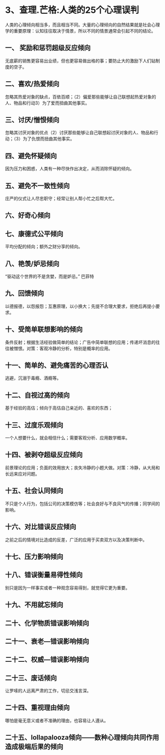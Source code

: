 # 3、查理.芒格:人类的25个心理误判

人类的心理倾向相当多，而且相当不同。大量的心理倾向的自然结果就是社会心理学的重要原理：认知往往取决于情景，所以不同的情景通常会引起不同的结论。

## 一、  奖励和惩罚超级反应倾向
无底薪的销售更容易出业绩，但也更容易做出格的事；要防止大的激励下人们钻制度的空子。

## 二、喜欢/热爱倾向

忽略其热爱对象的缺点，百依百顺；（2）偏爱那些能够让自己联想起热爱对象的人、物品和行动3）为了爱而扭曲其他事实。

## 三、讨厌/憎恨倾向

忽略其讨厌对象的优点（2）讨厌那些能够让自己联想起讨厌对象的人、物品和行动；（3）为了仇恨而扭曲其他事实。

## 四、避免怀疑倾向

因为压力和困惑，人类有一种尽快作出决定，从而消除怀疑的倾向。

## 五、避免不一致性倾向

庄严的仪式让人尽忠职守；经常让别人帮小忙之后帮大忙。

## 六、好奇心倾向

## 七、康德式公平倾向

平均分配的倾向；额外之财分享的倾向。

## 八、艳羡/妒忌倾向

“驱动这个世界的不是贪婪，而是妒忌。” 巴菲特

## 九、回馈倾向

以德报德，以怨报怨；互惠原理，以小换大；先提不合理大要求，拒绝后再提小要求。

## 十、受简单联想影响的倾向

条件反射；根据生活经验做简单的结论；广告中简单联想的应用；传递坏消息的往往被憎恨。对策：客观冷静的分析，特别是概率的应用。

## 十一、简单的、避免痛苦的心理否认

逃避，沉溺于毒瘾、酒瘾等。

## 十二、自视过高的倾向

基于经验的高估；倾向于高估自己亲近的、喜欢的东西；

## 十三、过度乐观倾向

一个人想要什么，就会相信什么；需要客观分析、应用数学概率。

## 十四、被剥夺超级反应倾向

前景理论的应用；负面的效用放大；丧失冷静的小题大做。对策：冷静，从大局和长远来应对问题。

##  十五、社会认同倾向

不只是个人行为，包括公司的决策模仿等；社会良好与不良风气的传播；同学间的影响。

## 十六、对比错误反应倾向

之前之后的情境对比造成的反差，广泛的应用于买卖双方以及决策判断中。

## 十七、压力影响倾向

## 十八、错误衡量易得性倾向

 别只是因为一样事实或者一种观念容易得到，就觉得它更为重要。

## 十九、不用就忘倾向

## 二十、化学物质错误影响倾向

## 二十一、衰老—错误影响倾向

## 二十二、权威—错误影响倾向

## 二十三、废话倾向

让罗嗦的人远离严肃的工作，切忌交浅言深。

## 二十四、重视理由倾向

哪怕是毫无意义或者不准确的理由，也容易让人遵从。

## 二十五、lollapalooza倾向——数种心理倾向共同作用造成极端后果的倾向